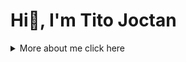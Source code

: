 <!--- Perfect-Altruistics/Perfect-Altruistics is a ✨ special ✨ repository because its `README.md` (this file) appears on your GitHub profile. You can click the Preview link to take a look at your changes. --->

# Hi👋, I'm Tito Joctan


<details>
<summary>More about me click here </summary>
  
# Tito Joctan

## Introduction
Hello, I'm Tito Joctan, a passionate Python Programmer, Technical Writer, Frontend Developer, Database Administrator in PostgreSQL and MySQL based in Arusha, Tanzania. Welcome to my personal profile page!


## About Me
I'm a passionate software developer and web developer based in Arusha, Tanzania. My expertise lies in Python programming, and I'm currently exploring the vast world of databases, with a focus on PostgreSQL and MySQL.

## 💻 Tech Stack
- **Languages**: Python, JavaScript
- **Web Development**: HTML, CSS, JavaScript
- **Databases**: PostgreSQL, MySQL
- **Other Skills**: Kali linux command line, 


## 🧰 Skills
- **Technical Skills**: Kali Linux command line, Python programming, Web Development, Database Management (PostgreSQL, MySQL)
- **Soft Skills**: communication, teamwork, problem-solving

## 🌱 Current Learning
I'm currently diving deeper into database management, honing my skills in both PostgreSQL and MySQL. Always eager to learn and explore new technologies to enhance my development journey.

## 📝 Blog
Catch up with my latest articles on [Hashnode](https://hashnode.com/@Altruist) where I share insights into my development journey, tips, and tutorials.

## 📫 Let's Connect
- [LinkedIn](https://www.linkedin.com/in/perfect-altruistic/)
- [Twitter](https://twitter.com/Perfect_Altruis)
- [Hashnode](https://hashnode.com/@Altruist)
- [GitHub](https://github.com/Perfect-Altruistics)

Feel free to reach out for collaboration, tech discussions, or just to connect.
Looking forward to sharing and learning with the amazing developer community on Hashnode!

Happy coding! 🚀

</details>
